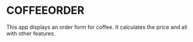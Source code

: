 # COFFEEORDER
This app displays an order form for coffee.
It calculates the price and all with other features.
